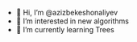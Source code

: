 - 👋 Hi, I’m @azizbekeshonaliyev
- 👀 I’m interested in new algorithms
- 🌱 I’m currently learning Trees

<!---
azizbekeshonaliyev/azizbekeshonaliyev is a ✨ special ✨ repository because its `README.md` (this file) appears on your GitHub profile.
You can click the Preview link to take a look at your changes.
--->
